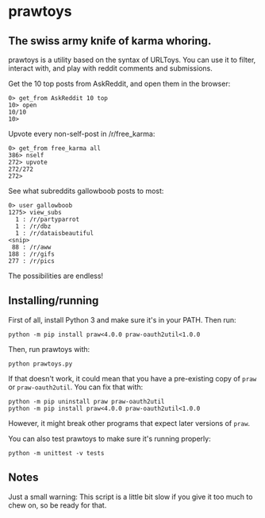 # prawtoys

## The swiss army knife of karma whoring.

prawtoys is a utility based on the syntax of URLToys. You can use it to filter,
interact with, and play with reddit comments and submissions.

Get the 10 top posts from AskReddit, and open them in the browser:

    0> get_from AskReddit 10 top
    10> open
    10/10
    10>

Upvote every non-self-post in /r/free\_karma:

    0> get_from free_karma all
    386> nself
    272> upvote
    272/272
    272> 

See what subreddits gallowboob posts to most:

    0> user gallowboob
    1275> view_subs
      1 : /r/partyparrot
      1 : /r/dbz
      1 : /r/dataisbeautiful
    <snip>
     88 : /r/aww
    188 : /r/gifs
    277 : /r/pics

The possibilities are endless!

## Installing/running

First of all, install Python 3 and make sure it's in your PATH. Then run:

    python -m pip install praw<4.0.0 praw-oauth2util<1.0.0

Then, run prawtoys with:

    python prawtoys.py

If that doesn't work, it could mean that you have a pre-existing copy of `praw` or `praw-oauth2util`. You can fix that with:

    python -m pip uninstall praw praw-oauth2util
    python -m pip install praw<4.0.0 praw-oauth2util<1.0.0

However, it might break other programs that expect later versions of `praw`.

You can also test prawtoys to make sure it's running properly:

    python -m unittest -v tests

## Notes

Just a small warning: This script is a little bit slow if you give it too much
to chew on, so be ready for that.
